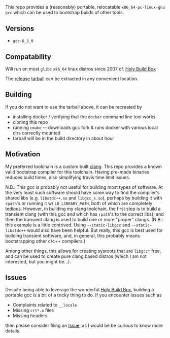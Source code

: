 ##

This repo provides a (reasonably) portable, relocatable `x86_64-pc-linux-gnu` `gcc` which can be used to bootstrap builds of other tools. 

## Versions
 * `gcc-6_3_0` 

## Compatability 
Will run on most `glibc` `x86_64` linux distros since 2007 cf. [Holy Build Box](https://github.com/phusion/holy-build-box#which-linux-distributions-do-binaries-compiled-with-holy-build-box-support)

The [release](https://github.com/habemus-papadum/gcc-holy-build/releases) [tarball](https://github.com/habemus-papadum/gcc-holy-build/releases/download/v0.1.0/gcc-holy-build-habemus-papadum-holy-build-0.1.0.tar.gz) can be extracted in any convenient location. 

## Building
If you do not want to use the tarball above, it can be recreated by
* installing docker / verifying that the `docker` command line tool works
* cloning this repo
* running `cmake` -- downloads gcc fork & runs docker with various local dirs correctly mounted 
* tarball will be in the build directory in about hour

## Motivation
My preferred toolchain is a custom built [clang](https://github.com/habemus-papadum/clang).  This repo provides a known valid bootstrap compiler for this toolchain.  Having pre-made binaries reduces build times, also simplifying travis time limit issues.  

N.B.: This gcc is probably not useful for building most types of software.  At the very least such software should have some way to find the compiler's shared libs (e.g. `libstdc++.so` and `libgcc_s.so`), perhaps by building it with `rpath`'s or running it w/ `LD_LIBRARY_PATH`, both of which are completely tedious.  However, in building my clang toolchain, the first step is to build a transient clang (with this gcc and which has `rpath`'s to the correct libs), and then the transient clang is used to build one or more "proper" clangs.   (N.B.: this example is a little contrived.  Using `--static-libgcc`  and `--static-libstdc++` would also have been helpful.  But really, this gcc is best used for building transient software, and, in general, this probably means bootstrapping other  c/c++ compilers.)  

Among other things, this allows for creating sysroots that are `libgcc*` free, and can be used to create pure clang based distros (which I am not interested, but you might be...).


## Issues
Despite being able to leverage the wonderful [Holy Build Box](https://github.com/phusion/holy-build-box), building a portable gcc is a bit of a tricky thing to do.  If you encounter issues such as
* Complaints related to `__locale`
* Missing `crt*.o` files
* Missing headers

then please consider filing an [Issue](https://github.com/habemus-papadum/gcc-holy-build/issues), as I would be be curious to know more details.  
